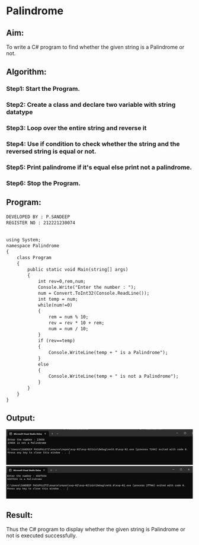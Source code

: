 # Palindrome


## Aim:
To write a C# program to find whether the given string is a Palindrome or not.
## Algorithm:

### Step1: Start the Program.

### Step2: Create a class and declare two variable with string datatype

### Step3: Loop over the entire string and reverse it

### Step4: Use if condition to check whether the string and the reversed string is equal or not.

### Step5: Print palindrome if it's equal else print not a palindrome.

### Step6: Stop the Program.

## Program:

```
DEVELOPED BY : P.SANDEEP
REGISTER NO : 212221230074
```


```

using System;
namespace Palindrome
{
    class Program
    {
        public static void Main(string[] args)
        {
            int rev=0,rem,num;
            Console.Write("Enter the number : ");
            num = Convert.ToInt32(Console.ReadLine());
            int temp = num;
            while(num!=0)
            {
                rem = num % 10;
                rev = rev * 10 + rem;
                num = num / 10; 
            }
            if (rev==temp)
            {
                Console.WriteLine(temp + " is a Palindrome");
            }
            else
            {
                Console.WriteLine(temp + " is not a Palindrome");
            }
        }
    }
}

```
## Output:
![output1](output1.png)
![output2](output2.png)

## Result:
Thus the C# program to display whether the given string is Palindrome or not is executed successfully.
